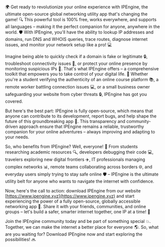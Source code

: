 🌍 Get ready to revolutionize your online experience with IPEngine, the ultimate open-source global networking utility app that's changing the game! 🔍 This powerful tool is 100% free, works everywhere, and supports all languages – making it the perfect companion for anyone, anywhere in the world. 🛡️ With IPEngine, you'll have the ability to lookup IP addresses and domains, run DNS and WHOIS queries, trace routes, diagnose internet issues, and monitor your network setup like a pro! 💻

Imagine being able to quickly check if a domain is fake or legitimate 🔒, troubleshoot connectivity issues 📡, or protect your online presence by monitoring suspicious IPs 👀. That's what IPEngine offers – a comprehensive toolkit that empowers you to take control of your digital life. 🌟 Whether you're a student verifying the authenticity of an online course platform 📚, a remote worker battling connection issues 💻, or a small business owner safeguarding your website from cyber threats 🔒, IPEngine has got you covered.

But here's the best part: IPEngine is fully open-source, which means that anyone can contribute to its development, report bugs, and help shape the future of this groundbreaking app 🚀. This transparency and community-driven approach ensure that IPEngine remains a reliable, trustworthy companion for your online adventures – always improving and adapting to your needs.

So, who benefits from IPEngine? Well, everyone! 🌈 From students researching academic resources 🔍, developers debugging their code 💻, travelers exploring new digital frontiers ✈️, IT professionals managing complex networks 📊, remote teams collaborating across borders 🌐, and everyday users simply trying to stay safe online 🛡️ – IPEngine is the ultimate utility belt for anyone who wants to navigate the internet with confidence.

Now, here's the call to action: download IPEngine from our website [https://www.ipengine.xyz](https://www.ipengine.xyz) and start experiencing the power of a fully open-source, globally accessible networking app 🚀. Share it with your friends, communities, and online groups – let's build a safer, smarter internet together, one IP at a time! 🌈

Join the IPEngine community today and be part of something special 💥. Together, we can make the internet a better place for everyone 🌎. So, what are you waiting for? Download IPEngine now and start exploring the possibilities! 🔜